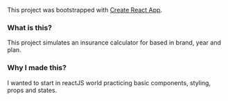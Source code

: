 This project was bootstrapped with [Create React App](https://github.com/facebook/create-react-app).

### What is this?

This project simulates an insurance calculator for based in brand, year and plan.

### Why I made this?

I wanted to start in reactJS world practicing basic components, styling, props and states.
